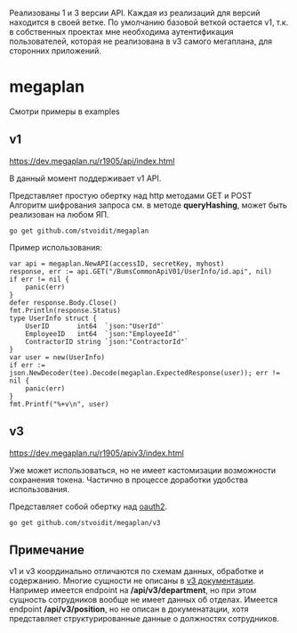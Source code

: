 Реализованы 1 и 3 версии API. Каждая из реализаций для версий находится в своей ветке.
По умолчанию базовой веткой остается v1, т.к. в собственных проектах мне необходима аутентификация пользователей, которая не реализована в v3 самого мегаплана, для сторонних приложений.

# megaplan

Смотри примеры в examples

## v1

https://dev.megaplan.ru/r1905/api/index.html

В данный момент поддерживает v1 API.

Представляет простую обертку над http методами GET и POST
Алгоритм шифрования запроса см. в методе __queryHashing__, может быть реализован на любом ЯП.

    go get github.com/stvoidit/megaplan

Пример использования:

    var api = megaplan.NewAPI(accessID, secretKey, myhost)
    response, err := api.GET("/BumsCommonApiV01/UserInfo/id.api", nil)
	if err != nil {
		panic(err)
	}
	defer response.Body.Close()
	fmt.Println(response.Status)
    type UserInfo struct {
		UserID       int64  `json:"UserId"`
		EmployeeID   int64  `json:"EmployeeId"`
		ContractorID string `json:"ContractorId"`
	}
	var user = new(UserInfo)
	if err := json.NewDecoder(tee).Decode(megaplan.ExpectedResponse(user)); err != nil {
		panic(err)
	}
	fmt.Printf("%+v\n", user)


## v3

https://dev.megaplan.ru/r1905/apiv3/index.html

Уже может использоваться, но не имеет кастомизации возможности сохранения токена.
Частично в процессе доработки удобства использования.

Представляет собой обертку над [oauth2](https://godoc.org/golang.org/x/oauth2).

    go get github.com/stvoidit/megaplan/v3

## Примечание

v1 и v3 координально отличаются по схемам данных, обработке и содержанию.
Многие сущности не описаны в [v3 документации](https://demo.megaplan.ru/api/v3/docs).
Например имеется endpoint на __/api/v3/department__, но при этом сущность сотрудников вообще не имеет данных об отделах.
Имеется endpoint __/api/v3/position__, но не описан в докуменатации, хотя представляет структурированные данные о должностях сотрудников.
